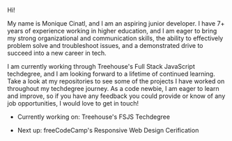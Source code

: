 
Hi!

My name is Monique Cinatl, and I am an aspiring junior developer. I have 7+ years of experience working in higher education, and I am eager to bring my strong organizational and communication skills, the ability to effectively problem solve and troubleshoot issues, and a demonstrated drive to succeed into a new career in tech.

I am currently working through Treehouse's Full Stack JavaScript techdegree, and I am looking forward to a lifetime of continued learning. Take a look at my repositories to see some of the projects I have worked on throughout my techdegree journey. As a code newbie, I am eager to learn and improve, so if you have any feedback you could provide or know of any job opportunities, I would love to get in touch!

- Currently working on: Treehouse's FSJS Techdegree

- Next up: freeCodeCamp's Responsive Web Design Cerification

<!--
**DevMo-13/DevMo-13** is a ✨ _special_ ✨ repository because its `README.md` (this file) appears on your GitHub profile.

Here are some ideas to get you started:

- 🔭 I’m currently working on ...
- 🌱 I’m currently learning ...
- 👯 I’m looking to collaborate on ...
- 🤔 I’m looking for help with ...
- 💬 Ask me about ...
- 📫 How to reach me: ...
- 😄 Pronouns: ...
- ⚡ Fun fact: ...

-->
